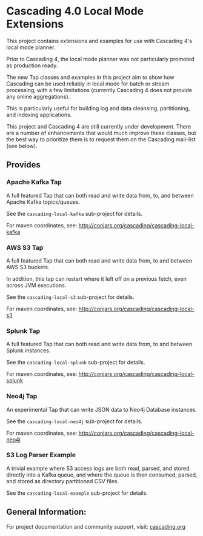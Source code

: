 # Cascading 4.0 Local Mode Extensions

This project contains extensions and examples for use with Cascading 4's local mode planner.

Prior to Cascading 4, the local mode planner was not particularly promoted as production ready. 

The new Tap classes and examples in this project aim to show how Cascading can be used reliably in local mode for batch 
or stream processing, with a few limitations (currently Cascading 4 does not provide any online aggregations).

This is particularly useful for building log and data cleansing, partitioning, and indexing applications.

This project and Cascading 4 are still currently under development. There are a number of enhancements 
that would much improve these classes, but the best way to prioritize them is to request them on the 
Cascading mail-list (see below).

## Provides

### Apache Kafka Tap

A full featured Tap that can both read and write data from, to, and between Apache Kafka topics/queues.

See the `cascading-local-kafka` sub-project for details.

For maven coordinates, see: http://conjars.org/cascading/cascading-local-kafka

### AWS S3 Tap

A full featured Tap that can both read and write data from, to and between AWS S3 buckets. 

In addition, this tap can restart where it left off on a previous fetch, even across JVM executions. 

See the `cascading-local-s3` sub-project for details.

For maven coordinates, see: http://conjars.org/cascading/cascading-local-s3

### Splunk Tap

A full featured Tap that can both read and write data from, to and between Splunk instances. 

See the `cascading-local-splunk` sub-project for details.

For maven coordinates, see: http://conjars.org/cascading/cascading-local-splunk

### Neo4j Tap

An experimental Tap that can write JSON data to Neo4j Database instances. 

See the `cascading-local-neo4j` sub-project for details.

For maven coordinates, see: http://conjars.org/cascading/cascading-local-neo4j

### S3 Log Parser Example

A trivial example where S3 access logs are both read, parsed, and stored directly into a Kafka queue, and where
the queue is then consumed, parsed, and stored as directory partitioned CSV files.

See the `cascading-local-example` sub-project for details.

## General Information:

For project documentation and community support, visit: [cascading.org](http://cascading.org/)
